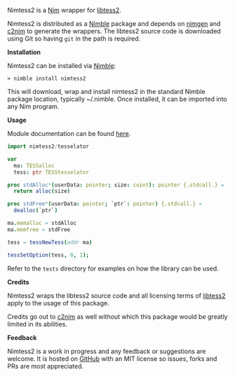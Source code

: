 Nimtess2 is a [Nim](https://nim-lang.org/) wrapper for [libtess2](https://github.com/memononen/libtess2).

Nimtess2 is distributed as a [Nimble](https://github.com/nim-lang/nimble) package and depends on [nimgen](https://github.com/genotrance/nimgen) and [c2nim](https://github.com/nim-lang/c2nim/) to generate the wrappers. The libtess2 source code is downloaded using Git so having ```git``` in the path is required.

__Installation__

Nimtess2 can be installed via [Nimble](https://github.com/nim-lang/nimble):

```
> nimble install nimtess2
```

This will download, wrap and install nimtess2 in the standard Nimble package location, typically ~/.nimble. Once installed, it can be imported into any Nim program.

__Usage__

Module documentation can be found [here](http://nimgen.genotrance.com/nimtess2).

```nim
import nimtess2/tesselator

var
  ma: TESSalloc
  tess: ptr TESStesselator

proc stdAlloc*(userData: pointer; size: cuint): pointer {.stdcall.} =
  return alloc(size)

proc stdFree*(userData: pointer; `ptr`: pointer) {.stdcall.} =
  dealloc(`ptr`)

ma.memalloc = stdAlloc
ma.memfree = stdFree

tess = tessNewTess(addr ma)

tessSetOption(tess, 0, 1);
```

Refer to the ```tests``` directory for examples on how the library can be used.

__Credits__

Nimtess2 wraps the libtess2 source code and all licensing terms of [libtess2](https://github.com/memononen/libtess2) apply to the usage of this package.

Credits go out to [c2nim](https://github.com/nim-lang/c2nim/) as well without which this package would be greatly limited in its abilities.

__Feedback__

Nimtess2 is a work in progress and any feedback or suggestions are welcome. It is hosted on [GitHub](https://github.com/genotrance/nimtess2) with an MIT license so issues, forks and PRs are most appreciated.
